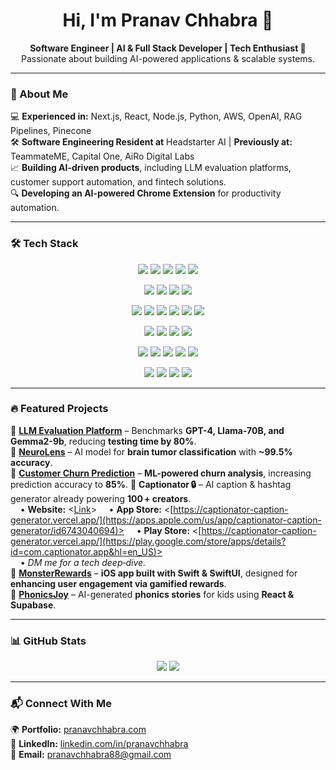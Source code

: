 <h1 align="center">Hi, I'm Pranav Chhabra 👋</h1>  
<p align="center">
  <b>Software Engineer | AI & Full Stack Developer | Tech Enthusiast 🚀</b>  
  <br> Passionate about building AI-powered applications & scalable systems.  
</p>  

---

### 🚀 About Me  
💻 **Experienced in:** Next.js, React, Node.js, Python, AWS, OpenAI, RAG Pipelines, Pinecone  
🛠 **Software Engineering Resident at** Headstarter AI | **Previously at:** TeammateME, Capital One, AiRo Digital Labs  
📈 **Building AI-driven products**, including LLM evaluation platforms, customer support automation, and fintech solutions.  
🔍 **Developing an AI-powered Chrome Extension** for productivity automation.  

---

### 🛠️ Tech Stack  

<p align="center">
  <!-- Languages -->
  <img src="https://img.shields.io/badge/Java-007396?style=for-the-badge&logo=java&logoColor=white" />
  <img src="https://img.shields.io/badge/JavaScript-F7DF1E?style=for-the-badge&logo=javascript&logoColor=black" />
  <img src="https://img.shields.io/badge/TypeScript-3178C6?style=for-the-badge&logo=typescript&logoColor=white" />
  <img src="https://img.shields.io/badge/Python-3776AB?style=for-the-badge&logo=python&logoColor=white" />
  <img src="https://img.shields.io/badge/Swift-FA7343?style=for-the-badge&logo=swift&logoColor=white" />
</p>

<p align="center">
  <!-- Frontend -->
  <img src="https://img.shields.io/badge/Next.js-000000?style=for-the-badge&logo=next.js&logoColor=white" />
  <img src="https://img.shields.io/badge/React-61DAFB?style=for-the-badge&logo=react&logoColor=black" />
  <img src="https://img.shields.io/badge/React_Native-61DAFB?style=for-the-badge&logo=react&logoColor=black" />
  <img src="https://img.shields.io/badge/TailwindCSS-38B2AC?style=for-the-badge&logo=tailwind-css&logoColor=white" />
</p>

<p align="center">
  <!-- Backend & Cloud -->
  <img src="https://img.shields.io/badge/Node.js-339933?style=for-the-badge&logo=node.js&logoColor=white" />
  <img src="https://img.shields.io/badge/Express.js-000000?style=for-the-badge&logo=express&logoColor=white" />
  <img src="https://img.shields.io/badge/AWS-FF9900?style=for-the-badge&logo=amazonaws&logoColor=black" />
  <img src="https://img.shields.io/badge/GCP-4285F4?style=for-the-badge&logo=googlecloud&logoColor=white" />
  <img src="https://img.shields.io/badge/Firebase-FFCA28?style=for-the-badge&logo=firebase&logoColor=black" />
  <img src="https://img.shields.io/badge/Docker-2496ED?style=for-the-badge&logo=docker&logoColor=white" />
</p>

<p align="center">
  <!-- Databases & Vector Search -->
  <img src="https://img.shields.io/badge/MongoDB-47A248?style=for-the-badge&logo=mongodb&logoColor=white" />
  <img src="https://img.shields.io/badge/MySQL-4479A1?style=for-the-badge&logo=mysql&logoColor=white" />
  <img src="https://img.shields.io/badge/Pinecone-0055FF?style=for-the-badge" />
  <img src="https://img.shields.io/badge/Supabase-3ECF8E?style=for-the-badge&logo=supabase&logoColor=white" />
</p>

<p align="center">
  <!-- AI & Automation -->
  <img src="https://img.shields.io/badge/OpenAI-412991?style=for-the-badge&logo=openai&logoColor=white" />
  <img src="https://img.shields.io/badge/GPT_4-EE4C2C?style=for-the-badge&logo=openai&logoColor=white" />
  <img src="https://img.shields.io/badge/AWS_Rekognition-FF9900?style=for-the-badge&logo=amazonaws&logoColor=black" />
  <img src="https://img.shields.io/badge/Hugging_Face-FFCC00?style=for-the-badge&logo=huggingface&logoColor=black" />
  <img src="https://img.shields.io/badge/RAG-000000?style=for-the-badge" />
</p>

<p align="center">
  <!-- APIs & Tools -->
  <img src="https://img.shields.io/badge/REST_APIs-0055FF?style=for-the-badge" />
  <img src="https://img.shields.io/badge/Stripe-008CDD?style=for-the-badge&logo=stripe&logoColor=white" />
  <img src="https://img.shields.io/badge/TDD-00BFFF?style=for-the-badge" />
  <img src="https://img.shields.io/badge/Agile-29A329?style=for-the-badge" />
</p>


---

### 🔥 Featured Projects  

📌 **[LLM Evaluation Platform](https://github.com/pc9350/LLM-Evaluation-platform)** – Benchmarks **GPT-4, Llama-70B, and Gemma2-9b**, reducing **testing time by 80%**.  
📌 **[NeuroLens](https://github.com/pc9350/NeuroLens_Brain_Tumor_Classification)** – AI model for **brain tumor classification** with **~99.5% accuracy**.  
📌 **[Customer Churn Prediction](https://github.com/pc9350/Customer-Churn-Prediction)** – **ML-powered churn analysis**, increasing prediction accuracy to **85%**.
📌 **Captionator 🔒** – AI caption & hashtag generator already powering **100 + creators**.  
&nbsp;&nbsp;&nbsp;&nbsp;• **Website:** <[Link](https://captionator-caption-generator.vercel.app/)>
&nbsp;&nbsp;&nbsp;&nbsp;• **App Store:** <[https://captionator-caption-generator.vercel.app/](https://apps.apple.com/us/app/captionator-caption-generator/id6743040694)>
&nbsp;&nbsp;&nbsp;&nbsp;• **Play Store:** <[https://captionator-caption-generator.vercel.app/](https://play.google.com/store/apps/details?id=com.captionator.app&hl=en_US)>   
&nbsp;&nbsp;&nbsp;&nbsp;• *DM me for a tech deep‑dive.*  
📌 **[MonsterRewards](https://github.com/pc9350/Banking_App)** – **iOS app built with Swift & SwiftUI**, designed for **enhancing user engagement via gamified rewards**.  
📌 **[PhonicsJoy](https://github.com/pc9350/phonics-story-generator)** – AI-generated **phonics stories** for kids using **React & Supabase**.  

---

### 📊 GitHub Stats  
<p align="center">
  <img src="https://github-readme-stats.vercel.app/api?username=pc9350&show_icons=true&theme=radical&hide=contribs" />
  <img src="https://github-readme-stats.vercel.app/api/top-langs/?username=pc9350&layout=compact&theme=radical" />
</p>

---

### 📬 Connect With Me  
🌍 **Portfolio:** [pranavchhabra.com](https://pranavchhabra.com/)  
💼 **LinkedIn:** [linkedin.com/in/pranavchhabra](https://linkedin.com/in/pranavchhabra)  
📧 **Email:** [pranavchhabra88@gmail.com](mailto:pranavchhabra88@gmail.com)  
